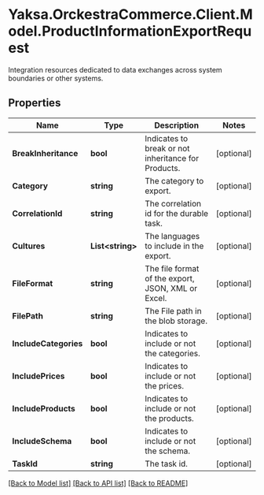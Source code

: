 # Yaksa.OrckestraCommerce.Client.Model.ProductInformationExportRequest
Integration resources dedicated to data exchanges across system boundaries or other systems.

## Properties

Name | Type | Description | Notes
------------ | ------------- | ------------- | -------------
**BreakInheritance** | **bool** | Indicates to break or not inheritance for Products. | [optional] 
**Category** | **string** | The category to export. | [optional] 
**CorrelationId** | **string** | The correlation id for the durable task. | [optional] 
**Cultures** | **List&lt;string&gt;** | The languages to include in the export. | [optional] 
**FileFormat** | **string** | The file format of the export, JSON, XML or Excel. | [optional] 
**FilePath** | **string** | The File path in the blob storage. | [optional] 
**IncludeCategories** | **bool** | Indicates to include or not the categories. | [optional] 
**IncludePrices** | **bool** | Indicates to include or not the prices. | [optional] 
**IncludeProducts** | **bool** | Indicates to include or not the products. | [optional] 
**IncludeSchema** | **bool** | Indicates to include or not the schema. | [optional] 
**TaskId** | **string** | The task id. | [optional] 

[[Back to Model list]](../README.md#documentation-for-models) [[Back to API list]](../README.md#documentation-for-api-endpoints) [[Back to README]](../README.md)

